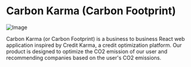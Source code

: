 # Carbon Karma (Carbon Footprint)

![Image](https://challengepost-s3-challengepost.netdna-ssl.com/photos/production/software_photos/001/030/103/datas/original.png)

Carbon Karma (or Carbon Footprint) is a business to business React web application inspired by Credit Karma, a credit optimization platform. Our product is designed to optimize the CO2 emission of our user and recommending companies based on the user's CO2 emissions.

